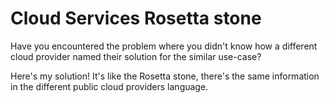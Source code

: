 # Cloud Services Rosetta stone

Have you encountered the problem where you didn't know how a different cloud provider named their solution for the similar use-case?

Here's my solution!
It's like the Rosetta stone, there's the same information in the different public cloud providers language.
